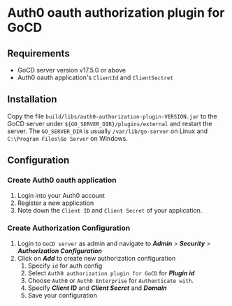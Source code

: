 # Auth0 oauth authorization plugin for GoCD

## Requirements

* GoCD server version v17.5.0 or above
* Auth0 oauth application's `ClientId` and `ClientSectret`

## Installation

Copy the file `build/libs/auth0-authorization-plugin-VERSION.jar` to the GoCD server under `${GO_SERVER_DIR}/plugins/external`
and restart the server. The `GO_SERVER_DIR` is usually `/var/lib/go-server` on Linux and `C:\Program Files\Go Server` 
on Windows.

## Configuration

###  Create Auth0 oauth application

1. Login into your Auth0 account
2. Register a new application
7. Note down the `Client ID` and `Client Secret` of your application.

### Create Authorization Configuration

1. Login to `GoCD server` as admin and navigate to **_Admin_** _>_ **_Security_** _>_ **_Authorization Configuration_**
2. Click on **_Add_** to create new authorization configuration
    1. Specify `id` for auth config
    2. Select `Auth0 authorization plugin for GoCD` for **_Plugin id_**
    3. Choose `Auth0` or `Auth0 Enterprise` for `Authenticate with`.
    5. Specify **_Client ID_** and **_Client Secret_** and **_Domain_**
    7. Save your configuration